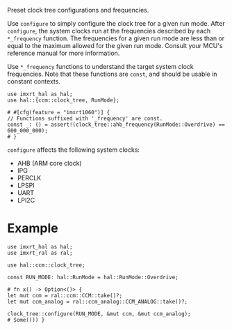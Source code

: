 Preset clock tree configurations and frequencies.

Use `configure` to simply configure the clock tree for a given
run mode. After `configure`, the system clocks run at the frequencies
described by each `*_frequency` function. The frequencies for a given
run mode are less than or equal to the maximum allowed for the given
run mode. Consult your MCU's reference manual for more information.

Use `*_frequency` functions to understand the target system clock frequencies.
Note that these functions are `const`, and should be usable in constant
contexts.

```
use imxrt_hal as hal;
use hal::{ccm::clock_tree, RunMode};

# #[cfg(feature = "imxrt1060")] {
// Functions suffixed with '_frequency' are const.
const _: () = assert!(clock_tree::ahb_frequency(RunMode::Overdrive) == 600_000_000);
# }
```

`configure` affects the following system clocks:

- AHB (ARM core clock)
- IPG
- PERCLK
- LPSPI
- UART
- LPI2C

# Example

```no_run
use imxrt_hal as hal;
use imxrt_ral as ral;

use hal::ccm::clock_tree;

const RUN_MODE: hal::RunMode = hal::RunMode::Overdrive;

# fn x() -> Option<()> {
let mut ccm = ral::ccm::CCM::take()?;
let mut ccm_analog = ral::ccm_analog::CCM_ANALOG::take()?;

clock_tree::configure(RUN_MODE, &mut ccm, &mut ccm_analog);
# Some(()) }
```
